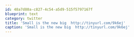 ```yaml
---
id: 48a7d80a-c827-4c54-a5d9-515f5797167f
blueprint: text
category: twitter
title: 'Small is the new big  http://tinyurl.com/9k6ej'
caption: 'Small is the new big  http://tinyurl.com/9k6ej'
---
```

